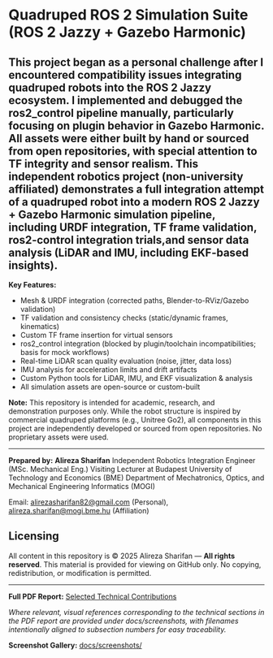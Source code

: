 # Quadruped ROS 2 Simulation Suite (ROS 2 Jazzy + Gazebo Harmonic)

This project began as a personal challenge after I encountered compatibility issues integrating quadruped robots into the ROS 2 Jazzy ecosystem. I implemented and debugged the ros2_control pipeline manually, particularly focusing on plugin behavior in Gazebo Harmonic. All assets were either built by hand or sourced from open repositories, with special attention to TF integrity and sensor realism. This **independent robotics project (non-university affiliated)** demonstrates a full integration attempt of a quadruped robot into a modern ROS 2 Jazzy + Gazebo Harmonic simulation pipeline, including URDF integration, TF frame validation, ros2-control integration trials,and sensor data analysis (LiDAR and IMU, including EKF-based insights).
---

**Key Features:**
- Mesh & URDF integration (corrected paths, Blender-to-RViz/Gazebo validation)
- TF validation and consistency checks (static/dynamic frames, kinematics)
- Custom TF frame insertion for virtual sensors
- ros2_control integration (blocked by plugin/toolchain incompatibilities; basis for mock workflows)
- Real-time LiDAR scan quality evaluation (noise, jitter, data loss)
- IMU analysis for acceleration limits and drift artifacts
- Custom Python tools for LiDAR, IMU, and EKF visualization & analysis
- All simulation assets are open-source or custom-built


**Note:** This repository is intended for academic, research, and demonstration purposes only. 
While the robot structure is inspired by commercial quadruped platforms (e.g., Unitree Go2), all components in this project are independently developed or sourced from open repositories. No proprietary assets were used.

---

**Prepared by:**
**Alireza Sharifan**
Independent Robotics Integration Engineer (MSc. Mechanical Eng.)
Visiting Lecturer at Budapest University of Technology and Economics (BME)
Department of Mechatronics, Optics, and Mechanical Engineering Informatics (MOGI)

Email: alirezasharifan82@gmail.com (Personal), alireza.sharifan@mogi.bme.hu (Affiliation)

## Licensing
All content in this repository is © 2025 Alireza Sharifan — **All rights reserved**.
This material is provided for viewing on GitHub only. No copying, redistribution, or modification is permitted.

---

**Full PDF Report:** [Selected Technical Contributions](docs/Selected-Technical-Contributions.pdf) 

_Where relevant, visual references corresponding to the technical sections in the PDF report are provided under docs/screenshots, with filenames intentionally aligned to subsection numbers for easy traceability._ 

**Screenshot Gallery:** [docs/screenshots/](docs/screenshots/)



